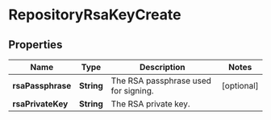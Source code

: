 
# RepositoryRsaKeyCreate

## Properties
Name | Type | Description | Notes
------------ | ------------- | ------------- | -------------
**rsaPassphrase** | **String** | The RSA passphrase used for signing. |  [optional]
**rsaPrivateKey** | **String** | The RSA private key. | 



